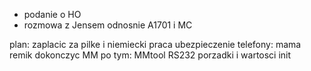 - podanie o HO 
- rozmowa z Jensem odnosnie A1701 i MC

plan:
zaplacic za pilke i niemiecki
praca
ubezpieczenie
telefony: mama remik
dokonczyc MM
po tym:
MMtool
RS232
porzadki i wartosci init